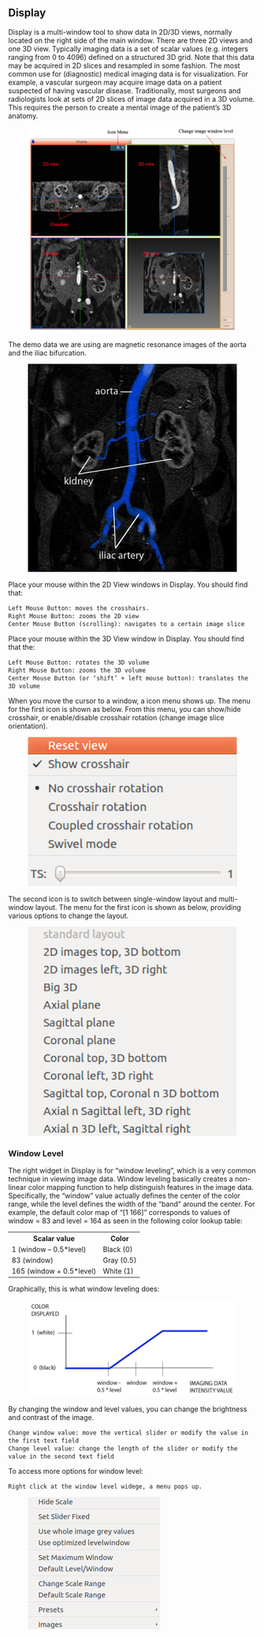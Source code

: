 ## Display

Display is a multi-window tool to show data in 2D/3D views, normally located on the right side of the main window. There are three 2D views and one 3D view. Typically imaging data is a set of scalar values (e.g. integers ranging from 0 to 4096) defined on a structured 3D grid. Note that this data may be acquired in 2D slices and resampled in some fashion. The most common use for (diagnostic) medical imaging data is for visualization. For example, a vascular surgeon may acquire image data on a patient suspected of having vascular disease. Traditionally, most surgeons and radiologists look at sets of 2D slices of image data acquired in a 3D volume. This requires the person to create a mental image of the patient’s 3D anatomy.

<figure>
  <img class="svImg svImgMd"  src="documentation/quickguide/imgs/display.png"> 
  <figcaption class="svCaption" ></figcaption>
</figure>

The demo data we are using are magnetic resonance images of the aorta and the iliac bifurcation.

<figure>
  <img class="svImg svImgMd"  src="documentation/quickguide/imgs/sampleimage.jpg"> 
  <figcaption class="svCaption" ></figcaption>
</figure>

Place your mouse within the 2D View windows in Display. You should find that:

	Left Mouse Button: moves the crosshairs.
	Right Mouse Button: zooms the 2D view
	Center Mouse Button (scrolling): navigates to a certain image slice

Place your mouse within the 3D View window in Display. You should find that the:

	Left Mouse Button: rotates the 3D volume
	Right Mouse Button: zooms the 3D volume
	Center Mouse Button (or ‘shift’ + left mouse button): translates the 3D volume

When you move the cursor to a window, a icon menu shows up. The menu for the first icon is shown as below. From this  menu, you can show/hide crosshair, or enable/disable crosshair rotation (change image slice orientation).

<figure>
  <img class="svImg svImgSm"  src="documentation/quickguide/imgs/displaymenu1.png"> 
  <figcaption class="svCaption" ></figcaption>
</figure>

The second icon is to switch between single-window layout and multi-window layout. The menu for the first icon is shown as below, providing various options to change the layout.

<figure>
  <img class="svImg svImgSm"  src="documentation/quickguide/imgs/displaymenu2.png"> 
  <figcaption class="svCaption" ></figcaption>
</figure>

### Window Level

The right widget in Display is for “window leveling”, which is a very common technique in viewing image data. Window leveling basically creates a non-linear color mapping function to help distinguish features in the image data. Specifically, the “window” value actually defines the center of the color range, while the level defines the width of the “band” around the center.  For example, the default color map of “[1 166]” corresponds to values of window = 83 and level = 164 as seen in the following color lookup table:

<table class="table table-bordered">
<tr>
  <th>Scalar value</th>
  <th>Color</th>
</tr>
<tr>
  <td>1    (window – 0.5*level)</td>
  <td>Black  (0)</td>
</tr>
<tr>
  <td>83  (window)</td>
  <td>Gray  (0.5)</td>
</tr>
<tr>
  <td>165  (window + 0.5*level)</td>
  <td>White  (1)</td>
</tr>
</table>

Graphically, this is what window leveling does:

<figure>
  <img class="svImg svImgLg"  src="documentation/quickguide/imgs/windowlevel.jpg"> 
  <figcaption class="svCaption" ></figcaption>
</figure>

By changing the window and level values, you can change the brightness and contrast of the image.

	Change window value: move the vertical slider or modify the value in the first text field
	Change level value: change the length of the slider or modify the value in the second text field

To access more options for window level:

	Right click at the window level widege, a menu pops up.

<figure>
  <img class="svImg svImgSm"  src="documentation/quickguide/imgs/windowlevelmenu.png"> 
  <figcaption class="svCaption" ></figcaption>
</figure>

